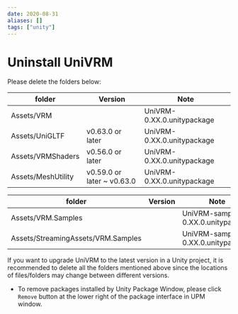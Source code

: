 ```yaml
---
date: 2020-08-31
aliases: []
tags: ["unity"]
---
```


# Uninstall UniVRM

Please delete the folders below:

| folder             | Version                    | Note                       |
| ------------------ | -------------------------- | -------------------------- |
| Assets/VRM         |                            | UniVRM-0.XX.0.unitypackage |
| Assets/UniGLTF     | v0.63.0 or later           | UniVRM-0.XX.0.unitypackage |
| Assets/VRMShaders  | v0.56.0 or later           | UniVRM-0.XX.0.unitypackage |
| Assets/MeshUtility | v0.59.0 or later ~ v0.63.0 | UniVRM-0.XX.0.unitypackage |

| folder                             | Version | Note                               |
| ---------------------------------- | ------- | ---------------------------------- |
| Assets/VRM.Samples                 |         | UniVRM-samples-0.XX.0.unitypackage |
| Assets/StreamingAssets/VRM.Samples |         | UniVRM-samples-0.XX.0.unitypackage |

If you want to upgrade UniVRM to the latest version in a Unity project, it is recommended to delete all the folders mentioned above since the locations of files/folders may change between different versions.

- To remove packages installed by Unity Package Window, please click `Remove` button at the lower right of the package interface in UPM window.
